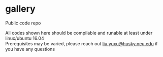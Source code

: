 # gallery
Public code repo

All codes shown here should be compilable and runable at least under linux/ubuntu 16.04  
Prerequisites may be varied, please reach out liu.yuxu@husky.neu.edu if you have any questions   
